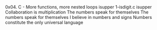 0x04. C - More functions, more nested loops
isupper
1-isdigit.c
isupper
Collaboration is multiplication
The numbers speak for themselves
The numbers speak for themselves
I believe in numbers and signs
Numbers constitute the only universal language
